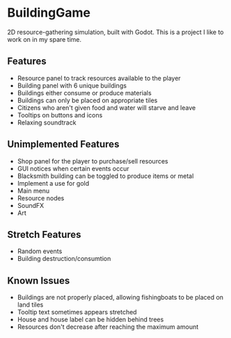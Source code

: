 # BuildingGame
2D resource-gathering simulation, built with Godot. 
This is a project I like to work on in my spare time.

## Features
- Resource panel to track resources available to the player
- Building panel with 6 unique buildings
- Buildings either consume or produce materials
- Buildings can only be placed on appropriate tiles
- Citizens who aren't given food and water will starve and leave
- Tooltips on buttons and icons
- Relaxing soundtrack

## Unimplemented Features
- Shop panel for the player to purchase/sell resources
- GUI notices when certain events occur
- Blacksmith building can be toggled to produce items or metal
- Implement a use for gold
- Main menu
- Resource nodes
- SoundFX
- Art

## Stretch Features
- Random events
- Building destruction/consumtion

## Known Issues
- Buildings are not properly placed, allowing fishingboats to be placed on land tiles
- Tooltip text sometimes appears stretched
- House and house label can be hidden behind trees
- Resources don't decrease after reaching the maximum amount
